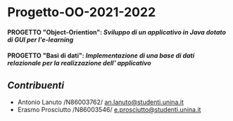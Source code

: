 # Progetto-OO-2021-2022
#### PROGETTO "Object-Oriention": **_Sviluppo di un applicativo in Java dotato di GUI per l'e-learning_**
#### PROGETTO "Basi di dati":     **_Implementazione di una base di dati relazionale per la realizzazione dell' applicativo_**

## *Contribuenti*
- Antonio Lanuto /N86003762/ an.lanuto@studenti.unina.it
- Erasmo Prosciutto /N86003546/ e.prosciutto@studenti.unina.it
